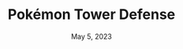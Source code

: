 ---
layout: flash
title: "Pokémon Tower Defense"
categories:
 - approved
 - flash
 - universal
 - safe
tags:
- pokemon
date: May 5, 2023
permalink: /games/pokemon-tower-defense/play/details
publisher: The Pokémon Company
gid: pokemon-tower-defense
---